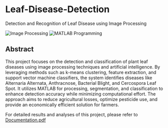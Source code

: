 # Leaf-Disease-Detection
Detection and Recognition of Leaf Disease using Image Processing

![Image Processing](https://img.shields.io/badge/Skill-Image%20Processing-blue)
![MATLAB Programming](https://img.shields.io/badge/Programming-MATLAB%20-orange)



## Abstract

This project focuses on the detection and classification of plant leaf diseases using image processing techniques and artificial intelligence. By leveraging methods such as k-means clustering, feature extraction, and support vector machine classifiers, the system identifies diseases like Alternaria Alternata, Anthracnose, Bacterial Blight, and Cercospora Leaf Spot. It utilizes MATLAB for processing, segmentation, and classification to enhance detection accuracy while minimizing computational effort. The approach aims to reduce agricultural losses, optimize pesticide use, and provide an economically efficient solution for farmers.

For detailed results and analyses of this project, please refer to [Documentation.pdf](documentation.pdf)
